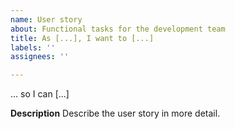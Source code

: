 ```yaml
---
name: User story
about: Functional tasks for the development team
title: As [...], I want to [...]
labels: ''
assignees: ''

---
```


... so I can [...]

**Description**
Describe the user story in more detail.
